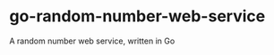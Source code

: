 go-random-number-web-service
============================

A random number web service, written in Go
